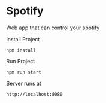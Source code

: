# Spotify
Web app that can control your spotify

Install Project

    npm install

Run Project 

    npm run start

Server runs at 

    http://localhost:8080

